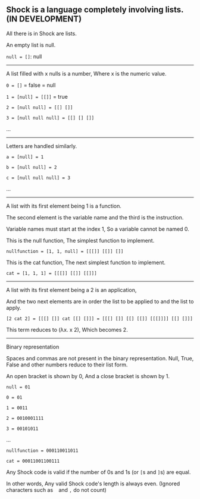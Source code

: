 ## Shock is a language completely involving lists. (IN DEVELOPMENT)

All there is in Shock are lists.

An empty list is null.

`null = []`: null

---

A list filled with x nulls is a number, Where x is the numeric value.

`0 = []` = false = null

`1 = [null] = [[]]` = true

`2 = [null null] = [[] []]`

`3 = [null null null] = [[] [] []]`

...

---

Letters are handled similarly.

`a = [null] = 1`

`b = [null null] = 2`

`c = [null null null] = 3`

...

---

A list with its first element being 1 is a function.

The second element is the variable name and the third is the instruction.

Variable names must start at the index 1, So a variable cannot be named 0.

This is the null function, The simplest function to implement.

`nullfunction = [1, 1, null] = [[[]] [[]] []]`

This is the cat function, The next simplest function to implement.

`cat = [1, 1, 1] = [[[]] [[]] [[]]]`

---

A list with its first element being a 2 is an application,

And the two next elements are in order the list to be applied to and the list to apply.

`[2 cat 2] = [[[] []] cat [[] []]] = [[[] []] [[] [[]] [[[]]]] [[] []]]`

This term reduces to (λx. x 2), Which becomes 2.

---

Binary representation

Spaces and commas are not present in the binary representation. Null, True, False and other numbers reduce to their list form.

An open bracket is shown by 0, And a close bracket is shown by 1.

`null = 01`

`0 = 01`

`1 = 0011`

`2 = 0010001111`

`3 = 00101011`

...

`nullfunction = 000110011011`

`cat = 00011001100111`

Any Shock code is valid if the number of 0s and 1s (or `[`s and `]`s) are equal.

In other words, Any valid Shock code's length is always even. (Ignored characters such as ` ` and `,` do not count)
